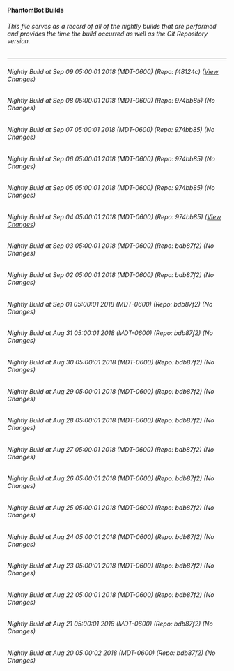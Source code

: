 **PhantomBot Builds**

###### This file serves as a record of all of the nightly builds that are performed and provides the time the build occurred as well as the Git Repository version.
-------------------------------------------------------------------------------------------------------------
###### Nightly Build at Sep 09 05:00:01 2018 (MDT-0600) (Repo: f48124c) ([View Changes](https://github.com/PhantomBot/PhantomBot/compare/974bb85...f48124c))
###### Nightly Build at Sep 08 05:00:01 2018 (MDT-0600) (Repo: 974bb85) (No Changes)
###### Nightly Build at Sep 07 05:00:01 2018 (MDT-0600) (Repo: 974bb85) (No Changes)
###### Nightly Build at Sep 06 05:00:01 2018 (MDT-0600) (Repo: 974bb85) (No Changes)
###### Nightly Build at Sep 05 05:00:01 2018 (MDT-0600) (Repo: 974bb85) (No Changes)
###### Nightly Build at Sep 04 05:00:01 2018 (MDT-0600) (Repo: 974bb85) ([View Changes](https://github.com/PhantomBot/PhantomBot/compare/bdb87f2...974bb85))
###### Nightly Build at Sep 03 05:00:01 2018 (MDT-0600) (Repo: bdb87f2) (No Changes)
###### Nightly Build at Sep 02 05:00:01 2018 (MDT-0600) (Repo: bdb87f2) (No Changes)
###### Nightly Build at Sep 01 05:00:01 2018 (MDT-0600) (Repo: bdb87f2) (No Changes)
###### Nightly Build at Aug 31 05:00:01 2018 (MDT-0600) (Repo: bdb87f2) (No Changes)
###### Nightly Build at Aug 30 05:00:01 2018 (MDT-0600) (Repo: bdb87f2) (No Changes)
###### Nightly Build at Aug 29 05:00:01 2018 (MDT-0600) (Repo: bdb87f2) (No Changes)
###### Nightly Build at Aug 28 05:00:01 2018 (MDT-0600) (Repo: bdb87f2) (No Changes)
###### Nightly Build at Aug 27 05:00:01 2018 (MDT-0600) (Repo: bdb87f2) (No Changes)
###### Nightly Build at Aug 26 05:00:01 2018 (MDT-0600) (Repo: bdb87f2) (No Changes)
###### Nightly Build at Aug 25 05:00:01 2018 (MDT-0600) (Repo: bdb87f2) (No Changes)
###### Nightly Build at Aug 24 05:00:01 2018 (MDT-0600) (Repo: bdb87f2) (No Changes)
###### Nightly Build at Aug 23 05:00:01 2018 (MDT-0600) (Repo: bdb87f2) (No Changes)
###### Nightly Build at Aug 22 05:00:01 2018 (MDT-0600) (Repo: bdb87f2) (No Changes)
###### Nightly Build at Aug 21 05:00:01 2018 (MDT-0600) (Repo: bdb87f2) (No Changes)
###### Nightly Build at Aug 20 05:00:02 2018 (MDT-0600) (Repo: bdb87f2) (No Changes)
